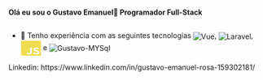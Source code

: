 #### Olá eu sou o Gustavo Emanuel👋 Programador Full-Stack
##
  
  - 🔭 Tenho experiência com as seguintes tecnologias
<img align="center" alt="Vue" height="30" width="40" src="https://cdn.jsdelivr.net/gh/devicons/devicon/icons/vuejs/vuejs-original.svg" />,
<img align="center" alt="Laravel" height="30" width="40" src="https://cdn.jsdelivr.net/gh/devicons/devicon/icons/laravel/laravel-plain.svg" />, <img align="center" alt="Gustavo-JS" height="30" width="40" src="https://raw.githubusercontent.com/devicons/devicon/master/icons/javascript/javascript-plain.svg"> e <img align="center" alt="Gustavo-MYSql" height="30" width="40" src="https://cdn.jsdelivr.net/gh/devicons/devicon/icons/mysql/mysql-original.svg">


<p> Linkedin: https://www.linkedin.com/in/gustavo-emanuel-rosa-159302181/ </p> 
  

  


